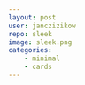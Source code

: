 ```yaml
---
layout: post
user: janczizikow
repo: sleek
image: sleek.png
categories: 
    - minimal
    - cards
---
```


